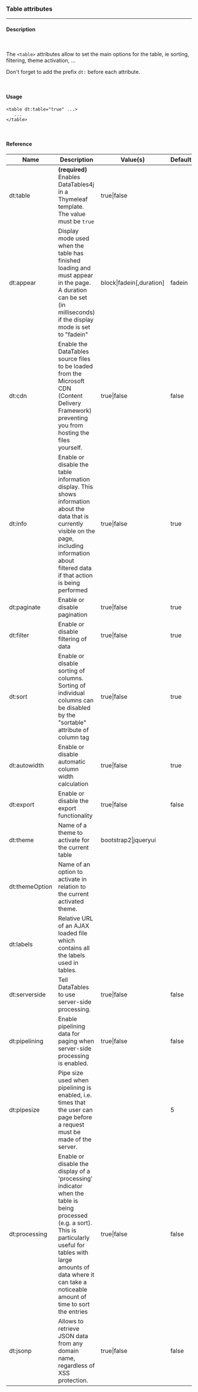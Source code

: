 <h3>Table attributes</h3>
<hr />

<h4>Description</h4>
<br />

The <code>&lt;table&gt;</code> attributes allow to set the main options for the table, ie sorting, filtering, theme activation, \...

Don\'t forget to add the prefix <code>dt:</code> before each attribute.

<br />
<h4>Usage</h4>

    <table dt:table="true" ...>
       ...
    </table>

<br />
<h4>Reference</h4>

<table id="tagReference" class="table table-striped table-bordered">
  <thead>
    <tr>
      <th>Name</th>
      <th>Description</th>
      <th>Value(s)</th>
      <th>Default</th>
    </tr>
  </thead>
  <tbody>
  <tr>
    <td>dt:table</td>
    <td><strong>(required)</strong> Enables DataTables4j in a Thymeleaf template. The value must be <code>true</code></td>
    <td>true|false</td>
    <td></td>
  </tr>
  <tr>
    <td>dt:appear</td>
    <td>Display mode used when the table has finished loading and must appear in the page. A duration can be set (in milliseconds) if the display mode is set to "fadein"</td>
    <td>block|fadein[,duration]</td>
    <td>fadein</td>
  </tr>
  <tr>
    <td>dt:cdn</td>
    <td>Enable the DataTables source files to be loaded from the Microsoft CDN (Content Delivery Framework) preventing you from hosting the files yourself.</td>
    <td>true|false</td>
    <td>false</td>
  </tr>
  <tr>
    <td>dt:info</td>
    <td>Enable or disable the table information display. This shows information about the data that is currently visible on the page, including information about filtered data if that action is being performed</td>
    <td>true|false</td>
    <td>true</td>
  </tr>
  <tr>
    <td>dt:paginate</td>
    <td>Enable or disable pagination</td>
    <td>true|false</td>
    <td>true</td>
  </tr>
  <tr>
    <td>dt:filter</td>
    <td>Enable or disable filtering of data</td>
    <td>true|false</td>
    <td>true</td>
  </tr>
  <tr>
    <td>dt:sort</td>
    <td>Enable or disable sorting of columns. Sorting of individual columns can be disabled by the "sortable" attribute of column tag</td>
    <td>true|false</td>
    <td>true</td>
  </tr>
  <tr>
    <td>dt:autowidth</td>
    <td>Enable or disable automatic column width calculation</td>
    <td>true|false</td>
    <td>true</td>
  </tr>
  <tr>
    <td>dt:export</td>
    <td>Enable or disable the export functionality</td>
    <td>true|false</td>
    <td>false</td>
  </tr>
  <tr>
    <td>dt:theme</td>
    <td>Name of a theme to activate for the current table</td>
    <td>bootstrap2|jqueryui</td>
    <td></td>
  </tr>
  <tr>
    <td>dt:themeOption</td>
    <td>Name of an option to activate in relation to the current activated theme.</td>
    <td></td>
    <td></td>
  </tr>
  <tr>
    <td>dt:labels</td>
    <td>Relative URL of an AJAX loaded file which contains all the labels used in tables.</td>
    <td></td>
    <td></td>
  </tr>
  <tr>
    <td>dt:serverside</td>
    <td>Tell DataTables to use server-side processing.</td>
    <td>true|false</td>
    <td>false</td>
  </tr>
  <tr>
    <td>dt:pipelining</td>
    <td>Enable pipelining data for paging when server-side processing is enabled.</td>
    <td>true|false</td>
    <td>false</td>
  </tr>
  <tr>
    <td>dt:pipesize</td>
    <td>Pipe size used when pipelining is enabled, i.e. times that the user can page before a request must be made of the server.</td>
    <td></td>
    <td>5</td>
  </tr>
  <tr>
    <td>dt:processing</td>
    <td>Enable or disable the display of a 'processing' indicator when the table is being processed (e.g. a sort). This is particularly useful for tables with large amounts of data where it can take a noticeable amount of time to sort the entries</td>
    <td>true|false</td>
    <td>false</td>
  </tr>
  <tr>
    <td>dt:jsonp</td>
    <td>Allows to retrieve JSON data from any domain name, regardless of XSS protection.</td>
    <td>true|false</td>
    <td>false</td>
  </tr>
  </tbody>
</table>

<link rel="stylesheet" href="http://ajax.aspnetcdn.com/ajax/jquery.dataTables/1.9.4/css/jquery.dataTables.css" />
<link rel="stylesheet" href="./css/tabletag.css" />
<script src="http://ajax.aspnetcdn.com/ajax/jquery.dataTables/1.9.4/jquery.dataTables.min.js"></script>
<script src="./js/datatables.fixedheader.min.js"></script>
<script src="./js/tagreference.js"></script>